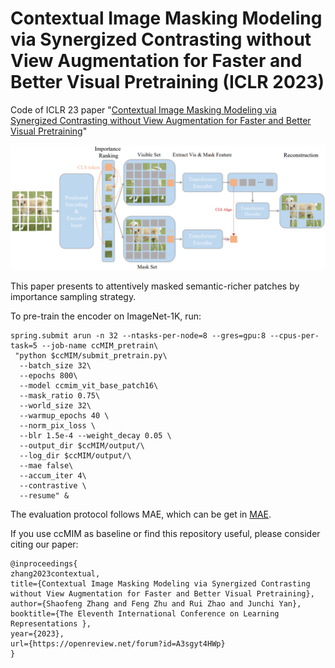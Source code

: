 # Contextual Image Masking Modeling via Synergized Contrasting without View Augmentation for Faster and Better Visual Pretraining (ICLR 2023)

Code of ICLR 23 paper "[Contextual Image Masking Modeling via Synergized Contrasting without View Augmentation for Faster and Better Visual Pretraining](https://openreview.net/pdf?id=A3sgyt4HWp)"


![ccMIM](./framework.png)

This paper presents to attentively masked semantic-richer patches by importance sampling strategy.

To pre-train the encoder on ImageNet-1K, run:

```
spring.submit arun -n 32 --ntasks-per-node=8 --gres=gpu:8 --cpus-per-task=5 --job-name ccMIM_pretrain\
 "python $ccMIM/submit_pretrain.py\
  --batch_size 32\
  --epochs 800\
  --model ccmim_vit_base_patch16\
  --mask_ratio 0.75\
  --world_size 32\
  --warmup_epochs 40 \
  --norm_pix_loss \
  --blr 1.5e-4 --weight_decay 0.05 \
  --output_dir $ccMIM/output/\
  --log_dir $ccMIM/output/\
  --mae false\
  --accum_iter 4\
  --contrastive \
  --resume" &
```

The evaluation protocol follows MAE, which can be get in [MAE](https://github.com/facebookresearch/mae).

If you use ccMIM as baseline or find this repository useful, please consider citing our paper:

```
@inproceedings{
zhang2023contextual,
title={Contextual Image Masking Modeling via Synergized Contrasting without View Augmentation for Faster and Better Visual Pretraining},
author={Shaofeng Zhang and Feng Zhu and Rui Zhao and Junchi Yan},
booktitle={The Eleventh International Conference on Learning Representations },
year={2023},
url={https://openreview.net/forum?id=A3sgyt4HWp}
}
```
